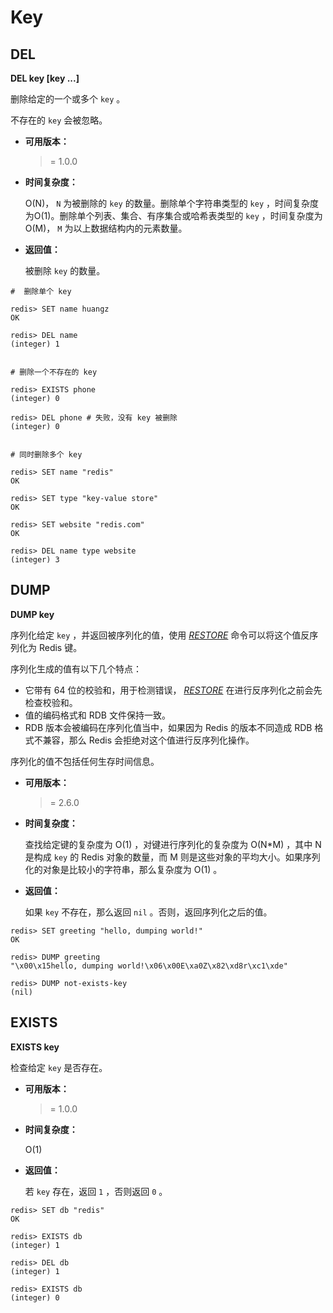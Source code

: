 # Key

## DEL

**DEL key [key ...]**

删除给定的一个或多个 `key` 。

不存在的 `key` 会被忽略。

- **可用版本：**

  >= 1.0.0

- **时间复杂度：**

  O(N)， `N` 为被删除的 `key` 的数量。删除单个字符串类型的 `key` ，时间复杂度为O(1)。删除单个列表、集合、有序集合或哈希表类型的 `key` ，时间复杂度为O(M)， `M` 为以上数据结构内的元素数量。

- **返回值：**

  被删除 `key` 的数量。

```clike
#  删除单个 key

redis> SET name huangz
OK

redis> DEL name
(integer) 1


# 删除一个不存在的 key

redis> EXISTS phone
(integer) 0

redis> DEL phone # 失败，没有 key 被删除
(integer) 0


# 同时删除多个 key

redis> SET name "redis"
OK

redis> SET type "key-value store"
OK

redis> SET website "redis.com"
OK

redis> DEL name type website
(integer) 3
```

## DUMP

**DUMP key**

序列化给定 `key` ，并返回被序列化的值，使用 [*RESTORE*](http://redisdoc.com/key/restore.html) 命令可以将这个值反序列化为 Redis 键。

序列化生成的值有以下几个特点：

- 它带有 64 位的校验和，用于检测错误， [*RESTORE*](http://redisdoc.com/key/restore.html) 在进行反序列化之前会先检查校验和。
- 值的编码格式和 RDB 文件保持一致。
- RDB 版本会被编码在序列化值当中，如果因为 Redis 的版本不同造成 RDB 格式不兼容，那么 Redis 会拒绝对这个值进行反序列化操作。

序列化的值不包括任何生存时间信息。

- **可用版本：**

  >= 2.6.0

- **时间复杂度：**

  查找给定键的复杂度为 O(1) ，对键进行序列化的复杂度为 O(N*M) ，其中 N 是构成 `key` 的 Redis 对象的数量，而 M 则是这些对象的平均大小。如果序列化的对象是比较小的字符串，那么复杂度为 O(1) 。

- **返回值：**

  如果 `key` 不存在，那么返回 `nil` 。否则，返回序列化之后的值。

```
redis> SET greeting "hello, dumping world!"
OK

redis> DUMP greeting
"\x00\x15hello, dumping world!\x06\x00E\xa0Z\x82\xd8r\xc1\xde"

redis> DUMP not-exists-key
(nil)
```

## EXISTS

**EXISTS key**

检查给定 `key` 是否存在。

- **可用版本：**

  >= 1.0.0

- **时间复杂度：**

  O(1)

- **返回值：**

  若 `key` 存在，返回 `1` ，否则返回 `0` 。

```
redis> SET db "redis"
OK

redis> EXISTS db
(integer) 1

redis> DEL db
(integer) 1

redis> EXISTS db
(integer) 0
```